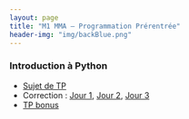 ```yaml
---
layout: page
title: "M1 MMA – Programmation Prérentrée"
header-img: "img/backBlue.png"
---
```


### Introduction à Python

* [Sujet de TP](https://mycloud.mi.parisdescartes.fr/s/K3Nb7qTYZXtBd9S)
* Correction : [Jour 1](https://mycloud.mi.parisdescartes.fr/s/poyYn8Kdjs9waYf), [Jour 2](https://mycloud.mi.parisdescartes.fr/s/X6ig5rgoaTiapW4), [Jour 3](https://mycloud.mi.parisdescartes.fr/s/3TnFdNtL6Xr73AC)
* [TP bonus](https://helios2.mi.parisdescartes.fr/~jdelon/enseignement/MA106/tp_eqnonlineaire.pdf)
  
  
  
  
